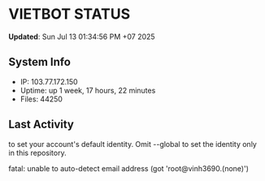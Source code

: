 # VIETBOT STATUS
**Updated**: Sun Jul 13 01:34:56 PM +07 2025

## System Info
- IP: 103.77.172.150
- Uptime: up 1 week, 17 hours, 22 minutes
- Files: 44250

## Last Activity

to set your account's default identity.
Omit --global to set the identity only in this repository.

fatal: unable to auto-detect email address (got 'root@vinh3690.(none)')
